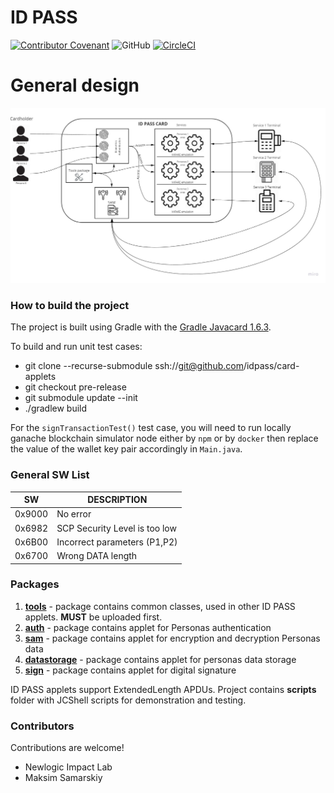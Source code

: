 # ID PASS

[![Contributor Covenant](https://img.shields.io/badge/Contributor%20Covenant-v1.4%20adopted-ff69b4.svg)](code-of-conduct.md)
![GitHub](https://img.shields.io/github/license/idpass/card-applets)
[![CircleCI](https://circleci.com/gh/idpass/card-applets.svg?style=svg)](https://circleci.com/gh/idpass/card-applets)

# General design
![ID PASS applets](https://github.com/idpass/card-applets/blob/master/idpass-diagram.jpg)

### How to build the project

The project is built using Gradle with the [Gradle Javacard 1.6.3](https://github.com/ph4r05/javacard-gradle-plugin).

To build and run unit test cases: 
- git clone --recurse-submodule ssh://git@github.com/idpass/card-applets
- git checkout pre-release
- git submodule update --init
- ./gradlew build

For the `signTransactionTest()` test case, you will need to run locally ganache blockchain simulator node either by `npm` or by `docker` then replace the value of 
the wallet key pair accordingly in `Main.java`. 


### General SW List

SW | DESCRIPTION
-- | -- 
0x9000 | No error
0x6982 | SCP Security Level is too low
0x6B00 | Incorrect parameters (P1,P2)
0x6700 | Wrong DATA length

### Packages
1. **[tools](https://github.com/idpass/card-tools-applet)** - package contains common classes, used in other ID PASS applets. **MUST** be uploaded first.
2. **[auth](https://github.com/idpass/card-auth-applet)** - package contains applet for Personas authentication
3. **[sam](https://github.com/idpass/card-sam-applet)** - package contains applet for encryption and decryption Personas data
3. **[datastorage](https://github.com/idpass/card-storage-applet)** - package contains applet for personas data storage
4. **[sign](https://github.com/idpass/card-sign-applet)** - package contains applet for digital signature

ID PASS applets support ExtendedLength APDUs.
Project contains **scripts** folder with JCShell scripts for demonstration and testing.

### Contributors

Contributions are welcome!

- Newlogic Impact Lab
- Maksim Samarskiy
